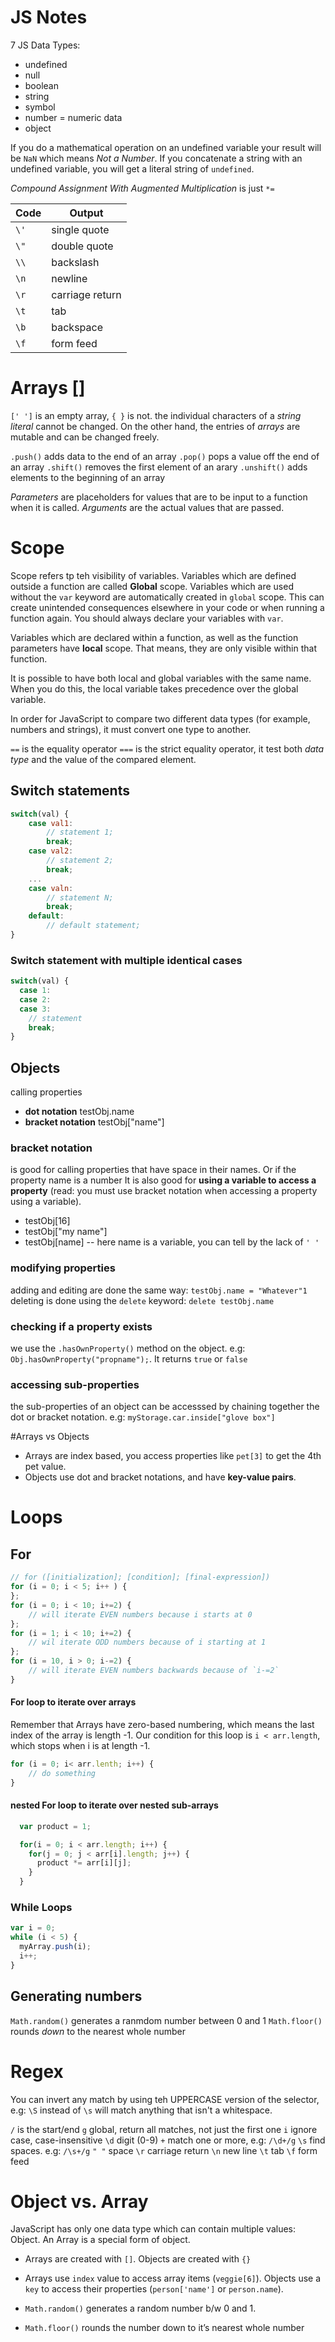 # JS Notes

7 JS Data Types: 

- undefined
- null
- boolean
- string
- symbol
- number = numeric data
- object

If you do a mathematical operation on an undefined variable your result will be `NaN` which means _Not a Number_. If you concatenate a string with an undefined variable, you will get a literal string of `undefined`.

_Compound Assignment With Augmented Multiplication_ is just `*=`

| Code | Output |
|--------|----------|
|   `\'`     |    single quote |
|   `\"`     |   double quote |
|   `\\`    |    backslash |
|   `\n`   |	newline |
|   `\r`    |	carriage return |
|   `\t`    |	tab |
|   `\b`   |	backspace | 
|   `\f`    |	form feed |

# Arrays []
`[' ']` is an empty array, `{ }` is not.
 the individual characters of a _string literal_ cannot be changed. On the other hand, the entries of _arrays_ are mutable and can be changed freely. 

`.push()` adds data to the end of an array
`.pop()` pops a value off the end of an array
`.shift()` removes the first element of an arary
`.unshift()` adds elements to the beginning of an array

_Parameters_ are placeholders for values that are to be input to a function when it is called. _Arguments_ are the actual values that are passed.


# Scope
Scope refers tp teh visibility of variables. Variables which are defined outside a function are called **Global** scope. Variables which are used without the `var` keyword are automatically created in `global` scope. This can create unintended consequences elsewhere in your code or when running a function again. You should always declare your variables with `var`.

Variables which are declared within a function, as well as the function parameters have **local** scope. That means, they are only visible within that function.

It is possible to have both local and global variables with the same name. When you do this, the local variable takes precedence over the global variable.

In order for JavaScript to compare two different data types (for example, numbers and strings), it must convert one type to another. 

`==` is the equality operator
`===` is the strict equality operator, it test both _data type_ and the value of the compared element.


## Switch statements

```javascript
switch(val) {
	case val1:
		// statement 1;
		break;
	case val2:
		// statement 2;
		break;
	...
	case valn:
		// statement N;
		break;
	default:
		// default statement;
}
```

### Switch statement with multiple identical cases

```javascript
switch(val) {
  case 1:
  case 2:
  case 3:
    // statement
    break;
} 
```

## Objects
calling properties  
- **dot notation** testObj.name
- **bracket notation** testObj["name"]

### bracket notation
is good for calling properties that have space in their names. Or if the property name is a number It is also good for **using a variable to access a property** (read: you must use bracket notation when accessing a property using a variable).

- testObj[16]
- testObj["my name"]
- testObj[name]  -- here name is a variable, you can tell by the lack of `' '`

### modifying properties
adding and editing are done the same way: `testObj.name = "Whatever"1`  
deleting is done using the `delete` keyword: `delete testObj.name`

### checking if a property exists
we use the `.hasOwnProperty()` method on the object. e.g: `Obj.hasOwnProperty("propname");`. It returns `true` or `false`

### accessing sub-properties
the sub-properties of an object can be accesssed by chaining together the dot or bracket notation. e.g: `myStorage.car.inside["glove box"]`

#Arrays vs Objects
- Arrays are index based, you access properties like `pet[3]` to get the 4th pet value.
- Objects use dot and bracket notations, and have **key-value pairs**.

# Loops

## For

```javascript
// for ([initialization]; [condition]; [final-expression])
for (i = 0; i < 5; i++ ) {
};
for (i = 0; i < 10; i+=2) {
	// will iterate EVEN numbers because i starts at 0
};
for (i = 1; i < 10; i+=2) {
	// wil iterate ODD numbers because of i starting at 1
};
for (i = 10, i > 0; i-=2) {
	// will iterate EVEN numbers backwards because of `i-=2` 
}
```

#### For loop to iterate over arrays
Remember that Arrays have zero-based numbering, which means the last index of the array is length -1. Our condition for this loop is `i < arr.length`, which stops when i is at length -1.

```javascript
for (i = 0; i< arr.lenth; i++) {
	// do something
}
```

#### nested For loop to iterate over nested sub-arrays

```javascript
  var product = 1;

  for(i = 0; i < arr.length; i++) {
    for(j = 0; j < arr[i].length; j++) {
      product *= arr[i][j];
    }
  }
```

### While Loops

```javascript
var i = 0;
while (i < 5) {
  myArray.push(i);
  i++;
}
```

## Generating numbers
`Math.random()` generates a ranmdom number between 0 and 1
`Math.floor()` rounds _down_ to the nearest whole number


# Regex
You can invert any match by using teh UPPERCASE version of the selector, e.g: `\S` instead of `\s` will match anything that isn't a whitespace.

`/` is the start/end
`g` global, return all matches, not just the first one
`i` ignore case, case-insensitive
`\d` digit (0-9)
`+` match one or more, e.g: `/\d+/g`
`\s` find spaces. e.g: `/\s+/g`
`" "` space
`\r` carriage return
`\n` new line
`\t` tab
`\f` form feed

# Object vs. Array

JavaScript has only one data type which can contain multiple values: Object. An Array is a special form of object.

- Arrays are created with `[]`. Objects are created with `{}`
- Arrays use `index` value to access array items (`veggie[6]`). Objects use a `key` to access their properties (`person['name']` or `person.name`).


- `Math.random()` generates a random number b/w 0 and 1.
- `Math.floor()` rounds the number down to it’s nearest whole number


